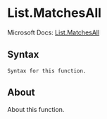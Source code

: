 ---
---

# List.MatchesAll

Microsoft Docs: [List.MatchesAll](https://docs.microsoft.com/en-us/powerquery-m/list-matchesall)

## Syntax

```powerquery-m
Syntax for this function.
```

## About

About this function.

